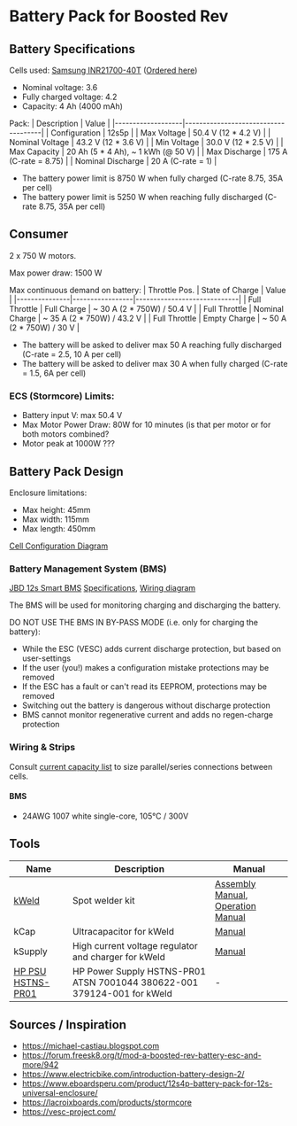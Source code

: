# Battery Pack for Boosted Rev

## Battery Specifications
Cells used: [Samsung INR21700-40T](datasheets/Samsung-INR21700-40T.pdf) ([Ordered here](https://eu.nkon.nl/samsung-inr21700-40t-4000mah-30a.html))
- Nominal voltage: 3.6
- Fully charged voltage: 4.2
- Capacity: 4 Ah (4000 mAh)

Pack:
| Description       | Value                               |
|-------------------|-------------------------------------|
| Configuration     | 12s5p                               |
| Max Voltage       | 50.4 V (12 \* 4.2 V)                |
| Nominal Voltage   | 43.2 V (12 \* 3.6 V)                |
| Min Voltage       | 30.0 V (12 \* 2.5 V)                |
| Max Capacity      | 20 Ah (5 \* 4 Ah), ~ 1 kWh (@ 50 V) |
| Max Discharge     | 175 A (C-rate = 8.75)               |
| Nominal Discharge | 20 A (C-rate = 1)                   |

- The battery power limit is 8750 W when fully charged (C-rate 8.75, 35A per cell)
- The battery power limit is 5250 W when reaching fully discharged  (C-rate 8.75, 35A per cell)

## Consumer
2 x 750 W motors.

Max power draw: 1500 W

Max continuous demand on battery:
| Throttle Pos. | State of Charge | Value                       |
|---------------|-----------------|-----------------------------|
| Full Throttle | Full Charge     | ~ 30 A (2 \* 750W) / 50.4 V |
| Full Throttle | Nominal Charge  | ~ 35 A (2 \* 750W) / 43.2 V |
| Full Throttle | Empty Charge    | ~ 50 A (2 \* 750W) / 30 V   |

- The battery will be asked to deliver max 50 A reaching fully discharged (C-rate = 2.5, 10 A per cell)
- The battery will be asked to deliver max 30 A when fully charged (C-rate = 1.5, 6A per cell)

### ECS (Stormcore) Limits:
- Battery input V: max 50.4 V
- Max Motor Power Draw: 80W for 10 minutes (is that per motor or for both motors combined?
- Motor peak at 1000W ???

## Battery Pack Design
Enclosure limitations:
- Max height:  45mm
- Max width:  115mm
- Max length: 450mm

[Cell Configuration Diagram](diagrams/battery-pack-v0.5.pdf)

### Battery Management System (BMS)
[JBD 12s Smart BMS](https://www.aliexpress.com/item/32819508078.html?spm=a2g0s.12269583.0.0.290022f9etByly) [Specifications](datasheets/jbd-bms-specifications.webp), [Wiring diagram](manuals/jbd-bms-wiring.webp)

The BMS will be used for monitoring charging and discharging the battery.

DO NOT USE THE BMS IN BY-PASS MODE (i.e. only for charging the battery):
- While the ESC (VESC) adds current discharge protection, but based on user-settings
- If the user (you!) makes a configuration mistake protections may be removed
- If the ESC has a fault or can't read its EEPROM, protections may be removed
- Switching out the battery is dangerous without discharge protection
- BMS cannot monitor regenerative current and adds no regen-charge protection

### Wiring & Strips
Consult [current capacity list](datasheets/current_capacity.png) to size parallel/series connections between cells.

#### BMS
- 24AWG 1007 white single-core, 105°C / 300V

## Tools
| Name | Description | Manual |
|------|-------------|--------|
| [kWeld](https://www.keenlab.de/index.php/product/kweld-complete-kit/) | Spot welder kit | [Assembly Manual](https://www.keenlab.de/wp-content/uploads/2018/07/kWeld-assembly-manual-r5.0.pdf), [Operation Manual](https://www.keenlab.de/wp-content/uploads/2018/07/kWeld-operation-manual-r3.0.pdf) |
| kCap | Ultracapacitor for kWeld | [Manual](https://www.keenlab.de/wp-content/uploads/2020/04/kCap-manual-r2.0.pdf) |
| kSupply | High current voltage regulator and charger for kWeld | [Manual](https://www.keenlab.de/wp-content/uploads/2019/06/kSupply-manual.pdf) |
| [HP PSU HSTNS-PR01](https://www.ebay.ch/itm/114295259966?ssPageName=STRK%3AMEBIDX%3AIT&_trksid=p2060353.m2749.l2649) | HP Power Supply HSTNS-PR01 ATSN 7001044 380622-001 379124-001 for kWeld | - |


## Sources / Inspiration
- https://michael-castiau.blogspot.com
- https://forum.freesk8.org/t/mod-a-boosted-rev-battery-esc-and-more/942
- https://www.electricbike.com/introduction-battery-design-2/
- https://www.eboardsperu.com/product/12s4p-battery-pack-for-12s-universal-enclosure/
- https://lacroixboards.com/products/stormcore
- https://vesc-project.com/
